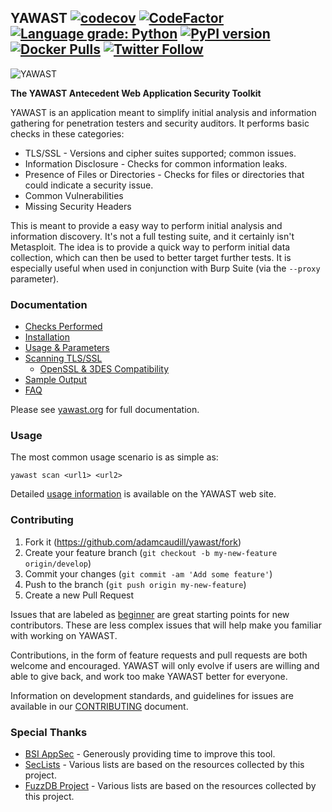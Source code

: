 ## YAWAST [![codecov](https://codecov.io/gh/adamcaudill/yawast/branch/master/graph/badge.svg)](https://codecov.io/gh/adamcaudill/yawast) [![CodeFactor](https://www.codefactor.io/repository/github/adamcaudill/yawast/badge)](https://www.codefactor.io/repository/github/adamcaudill/yawast) [![Language grade: Python](https://img.shields.io/lgtm/grade/python/g/adamcaudill/yawast.svg?logo=lgtm&logoWidth=18)](https://lgtm.com/projects/g/adamcaudill/yawast/context:python) [![PyPI version](https://badge.fury.io/py/yawast.svg)](https://badge.fury.io/py/yawast) [![Docker Pulls](https://img.shields.io/docker/pulls/adamcaudill/yawast.svg)](https://hub.docker.com/r/adamcaudill/yawast/) [![Twitter Follow](https://img.shields.io/twitter/follow/adamcaudill.svg?style=social)](https://twitter.com/intent/user?screen_name=adamcaudill)

![YAWAST](https://github.com/adamcaudill/yawast/raw/master/yawast_logo_v1.svg?sanitize=true)

**The YAWAST Antecedent Web Application Security Toolkit**

YAWAST is an application meant to simplify initial analysis and information gathering for penetration testers and security auditors. It performs basic checks in these categories:

* TLS/SSL - Versions and cipher suites supported; common issues.
* Information Disclosure - Checks for common information leaks.
* Presence of Files or Directories - Checks for files or directories that could indicate a security issue.
* Common Vulnerabilities
* Missing Security Headers

This is meant to provide a easy way to perform initial analysis and information discovery. It's not a full testing suite, and it certainly isn't Metasploit. The idea is to provide a quick way to perform initial data collection, which can then be used to better target further tests. It is especially useful when used in conjunction with Burp Suite (via the `--proxy` parameter).

### Documentation

* [Checks Performed](https://yawast.org/checks/)
* [Installation](https://yawast.org/installation/)
* [Usage & Parameters](https://yawast.org/usage/)
* [Scanning TLS/SSL](https://yawast.org/tls/)
  * [OpenSSL & 3DES Compatibility](https://yawast.org/openssl/)
* [Sample Output](https://yawast.org/sample/)
* [FAQ](https://yawast.org/faq/)

Please see [yawast.org](https://yawast.org/) for full documentation.

### Usage

The most common usage scenario is as simple as:

`yawast scan <url1> <url2>`

Detailed [usage information](https://yawast.org/usage/) is available on the YAWAST web site.

### Contributing

1. Fork it (https://github.com/adamcaudill/yawast/fork)
2. Create your feature branch (`git checkout -b my-new-feature origin/develop`)
3. Commit your changes (`git commit -am 'Add some feature'`)
4. Push to the branch (`git push origin my-new-feature`)
5. Create a new Pull Request

Issues that are labeled as [beginner](https://github.com/adamcaudill/yawast/issues?q=is%3Aopen+is%3Aissue+label%3Abeginner) are great starting points for new contributors. These are less complex issues that will help make you familiar with working on YAWAST.

Contributions, in the form of feature requests and pull requests are both welcome and encouraged. YAWAST will only evolve if users are willing and able to give back, and work too make YAWAST better for everyone.

Information on development standards, and guidelines for issues are available in our [CONTRIBUTING](https://github.com/adamcaudill/yawast/blob/master/CONTRIBUTING.md) document.

### Special Thanks

* [BSI AppSec](https://www.appsecconsulting.com/) - Generously providing time to improve this tool.
* [SecLists](https://github.com/danielmiessler/SecLists) - Various lists are based on the resources collected by this project.
* [FuzzDB Project](https://github.com/fuzzdb-project) - Various lists are based on the resources collected by this project.

